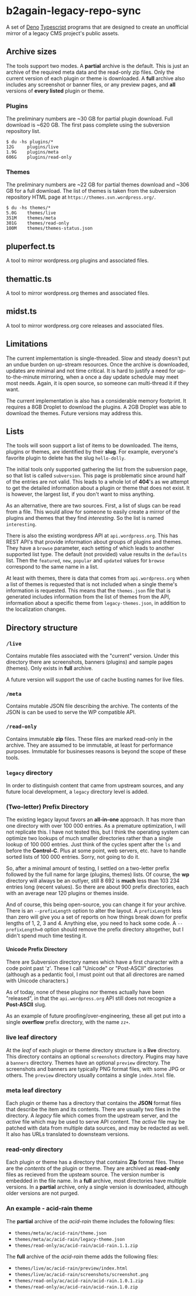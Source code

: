 # b2again-legacy-repo-sync

A set of [Deno](https://docs.deno.com/)
[Typescript](https://www.typescriptlang.org/docs/handbook/intro.html) programs that are
designed to create an unofficial mirror of a legacy CMS project's
public assets.

## Archive sizes

The tools support two modes. A **partial** archive is the default. This is just an archive of
the required meta data and the read-only zip files. Only the current version of
each plugin or theme is downloaded.
A **full** archive also includes any
screenshot or banner files, or any preview pages, and **all** versions of **every listed** plugin or theme.

### Plugins

The preliminary numbers are ~30 GB for partial plugin download. Full download is ~620 GB.
The first pass complete using the subversion repository list.

```
$ du -hs plugins/*
12G	    plugins/live
1.9G	plugins/meta
606G	plugins/read-only
```

### Themes

The preliminary numbers are ~22 GB for partial themes download and ~306 GB for a full download.
The list of themes is taken from the subversion repository HTML page at `https://themes.svn.wordpress.org/`.

```
$ du -hs themes/*
5.0G	themes/live
351M	themes/meta
301G	themes/read-only
100M	themes/themes-status.json
```

## pluperfect.ts

A tool to mirror wordpress.org plugins and associated files.

## themattic.ts

A tool to mirror wordpress.org themes and associated files.

## midst.ts

A tool to mirror wordpress.org core releases and associated files.

## Limitations

The current implementation is single-threaded.
Slow and steady doesn't put an undue burden on up-stream resources. Once
the archive is downloaded, updates are minimal and not time critical.
It is hard to justify a need for up-to-the-minute mirroring, when a
once a day update schedule may meet most needs.
Again, it is open source, so someone can multi-thread it if they want.

The current implementation is also has a considerable memory footprint.
It requires a 8GB Droplet to download the plugins. A 2GB Droplet was able
to download the themes. Future versions may address this.

## Lists

The tools will soon support a list of items to be downloaded. The items, plugins or themes, are
identified by their **slug**. For example, everyone's favorite plugin to delete has
the slug `hello-dolly`.

The initial tools only supported gathering the list from the subversion page, so that list is
called `subversion`. This page is
problematic since around half of the entries are not valid. This leads to a whole lot of
**404**'s as we attempt to get the detailed information about a plugin or theme that does
not exist. It is however, the largest list, if you don't want to miss anything.

As an alternative, there are two sources. First, a list of slugs can be read from a file.
This would allow for someone to easily create a mirror of the plugins and themes that they
find *interesting*. So the list is named `interesting`.

There is also the existing wordpress API at `api.wordpress.org`. This has REST API's that
provide information about groups of plugins and themes. They have a `browse` parameter,
each setting of which leads to another supported list type. The default (not provided)
value results in the `defaults` list. Then the `featured`, `new`, `popular` and `updated`
values for `browse` correspond to the same name in a list.

At least with themes, there is data that comes from `api.wordpress.org` when a list of
themes is requested that is not included when a single theme's information is requested.
This means that the `themes.json` file that is generated includes information from
the list of themes from the API, information about a specific theme from `legacy-themes.json`,
in addition to the localization changes.

## Directory structure

### `/live`

Contains mutable files associated with the "current" version.
Under this directory there are screenshots, banners (plugins) and sample pages (themes).
Only exists in **full** archive.

A future version will support the use of cache busting names for live files.

### `/meta`

Contains mutable JSON file describing the archive. The contents of the JSON is
can be used to serve the WP compatible API.

### `/read-only`

Contains immutable **zip** files. These files are marked read-only
in the archive. They are assumed to be immutable, at least for performance
purposes. Immutable for businesses reasons is beyond the scope of these tools.

### `legacy` directory

In order to distinguish content that came from upstream sources, and any future
local development, a `legacy` directory level is added.

### (Two-letter) Prefix Directory

The existing legacy layout favors an **all-in-one** approach. It has more
than one directory with over 100 000 entries. As a premature optimization,
I will not replicate this.
I have not tested this, but I think the
operating system can optimize two lookups of much smaller directories
rather than a single lookup of 100 000 entries. Just think of the
cycles spent after the `ls` and before the **Control-C**. Plus at some
point, web servers, etc. have to handle sorted lists of 100 000 entries.
Sorry, not going to do it.

So, after a minimal amount of testing, I settled on a two-letter prefix
followed by the full name for large (plugins, themes) lists. Of course, the
**wp** directory will always be an outlyer, still 8 692 is **much** less than
103 234 entries long (recent values). So there are about 900 prefix directories,
each with an average near 120 plugins or themes inside.

And of course, this being open-source, you can change it for your archive.
There is an `--prefixLength` option to alter the layout. A `prefixLength`
less than zero will give you a set of reports on how things break down for
prefix lengths of 1, 2, 3 and 4. Anything else, you need to hack some code.
A `--prefixLength=0` option should remove the prefix directory altogether, but
I didn't spend much time testing it.

#### Unicode Prefix Directory

There are Subversion directory names which have a first character with a
code point past 'z'. These I call "Unicode" or "Post-ASCII" directories
(although as a pedantic fool, I must point out that all directores are
named with Unicode characters.)

As of today, none of these plugins nor themes actually have been "released",
in that the `api.wordpress.org` API still does not recognize a **Post-ASCII** slug.

As an example of future proofing/over-engineering, these all get put into
a single **overflow** prefix directory, with the name `zz+`.

### live leaf directory

At the *leaf* of each plugin or theme directory structure is a **live**
directory. This directory contains an optional `screenshots` directory.
Plugins may have a `banners` directory. Themes have an optional `preview` directory.
The screenshots and banners are typically PNG format files, with some JPG or others.
The `preview` directory usually contains a single `index.html` file.

### meta leaf directory

Each plugin or theme has a directory that contains the **JSON** format files
that describe the item and its contents. There are usually two files in
the directory. A *legacy* file which comes from the upstream server, and
the *active* file which may be used to serve API content. The *active*
file may be patched with data from multiple data sources, and may be
redacted as well. It also has URLs translated to downsteam versions.

### read-only directory

Each plugin or theme has a directory that contains **Zip** format files.
These are the *contents* of the plugin or theme. They are archived
as **read-only** files as recieved from the upsteam source. The version
number is embedded in the file name. In a **full** archive, most
directories have multiple versions. In a **partial** archive, only a single
version is downloaded, although older versions are not purged.

### An example - acid-rain theme

The **partial** archive of the *acid-rain* theme includes the following files:

* `themes/meta/ac/acid-rain/theme.json`
* `themes/meta/ac/acid-rain/legacy-theme.json`
* `themes/read-only/ac/acid-rain/acid-rain.1.1.zip`

The **full** archive of the *acid-rain* theme adds the following files:

* `themes/live/ac/acid-rain/preview/index.html`
* `themes/live/ac/acid-rain/screenshots/screenshot.png`
* `themes/read-only/ac/acid-rain/acid-rain.1.0.1.zip`
* `themes/read-only/ac/acid-rain/acid-rain.1.0.zip`
